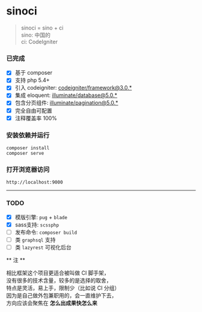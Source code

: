 sinoci
===

> sinoci = sino + ci  
> sino: 中国的  
> ci: CodeIgniter

### 已完成

- [x] 基于 composer
- [x] 支持 php 5.4+
- [x] 引入 codeigniter: [codeigniter/framework@3.0.*](https://packagist.org/packages/codeigniter/framework#v3.0.6)
- [x] 集成 eloquent: [illuminate/database@5.0.*](https://packagist.org/packages/illuminate/database#v5.0.33)
- [x] 包含分页组件: [illuminate/pagination@5.0.*](https://packagist.org/packages/illuminate/pagination#v5.0.33)
- [x] 完全自由可配置
- [x] 注释覆盖率 100%

### 安装依赖并运行

```
composer install
composer serve
```

### 打开浏览器访问

```
http://localhost:9000
```

---

### TODO

- [x] 模版引擎: `pug` + `blade`
- [x] sass支持: `scssphp` 
- [ ] 发布命令: `composer build`
- [ ] 类 `graphsql` 支持
- [ ] 类 `lazyrest` 可视化后台

** 注 **

相比框架这个项目更适合被叫做 CI 脚手架，  
没有很多的技术含量，较多的是选择的取舍，  
特点是灵活，易上手，限制少（比如说 CI 分组）  
因为是自己做外包兼职用的，会一直维护下去，  
方向应该会聚焦在 **怎么出成果快怎么来**
